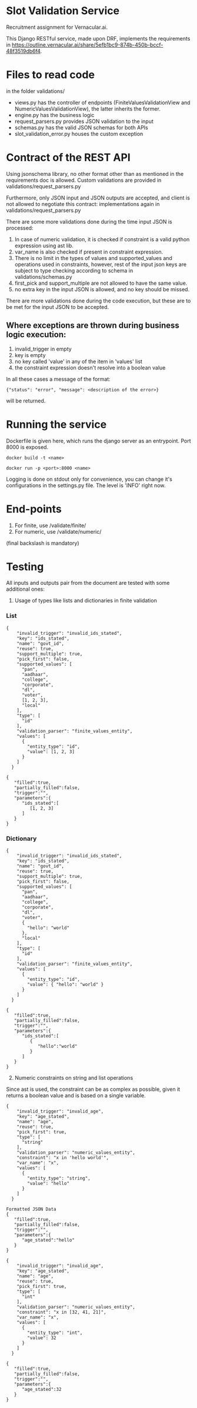 # Slot Validation Service

Recruitment assignment for Vernacular.ai.

This Django RESTful service, made upon DRF, implements the requirements in https://outline.vernacular.ai/share/5efb1bc9-874b-450b-bccf-48f3519db6f4.

# Files to read code

in the folder validations/

- views.py has the controller of endpoints (FiniteValuesValidationView and NumericValuesValidationView), the latter inherits the former.
- engine.py has the business logic
- request_parsers.py provides JSON validation to the input
- schemas.py has the valid JSON schemas for both APIs
- slot_validation_error.py houses the custom exception

# Contract of the REST API

Using jsonschema library, no other format other than as mentioned in the requirements doc is allowed. Custom validations are provided in validations/request_parsers.py

Furthermore, only JSON input and JSON outputs are accepted, and client is not allowed to negotiate this contract: implementations again in validations/request_parsers.py

There are some more validations done during the time input JSON is processed:

1. In case of numeric validation, it is checked if constraint is a valid python expression using ast lib.
2. var_name is also checked if present in constraint expression.
3. There is no limit in the types of values and supported_values and operations used in constraints, however, rest of the input json keys are subject to type checking according to schema in validations/schemas.py
4. first_pick and support_multiple are not allowed to have the same value.
5. no extra key in the input JSON is allowed, and no key should be missed.

There are more validations done during the code execution, but these are to be met for the input JSON to be accepted.

## Where exceptions are thrown during business logic execution:

1. invalid_trigger in empty
2. key is empty
3. no key called 'value' in any of the item in 'values' list
4. the constraint expression doesn't resolve into a boolean value

In all these cases a message of the format:

```
{"status": "error", "message": <description of the error>}
```

will be returned.

# Running the service

Dockerfile is given here, which runs the django server as an entrypoint. Port 8000 is exposed.

```
docker build -t <name>
```

```
docker run -p <port>:8000 <name>
```

Logging is done on stdout only for convenience, you can change it's configurations in the settings.py file. The level is 'INFO' right now.

# End-points

1. For finite, use /validate/finite/
2. For numeric, use /validate/numeric/

(final backslash is mandatory)

# Testing

All inputs and outputs pair from the document are tested with some additional ones:

1. Usage of types like lists and dictionaries in finite validation

### List
```
{
    "invalid_trigger": "invalid_ids_stated",
    "key": "ids_stated",
    "name": "govt_id",
    "reuse": true,
    "support_multiple": true,
    "pick_first": false,
    "supported_values": [
      "pan",
      "aadhaar",
      "college",
      "corporate",
      "dl",
      "voter",
      [1, 2, 3],
      "local"
    ],
    "type": [
      "id"
    ],
    "validation_parser": "finite_values_entity",
    "values": [
      {
        "entity_type": "id",
        "value": [1, 2, 3]
      }
    ]
  }
```

```
{
   "filled":true,
   "partially_filled":false,
   "trigger":"",
   "parameters":{
      "ids_stated":[
         [1, 2, 3]
      ]
   }
}
```

### Dictionary
```
{
    "invalid_trigger": "invalid_ids_stated",
    "key": "ids_stated",
    "name": "govt_id",
    "reuse": true,
    "support_multiple": true,
    "pick_first": false,
    "supported_values": [
      "pan",
      "aadhaar",
      "college",
      "corporate",
      "dl",
      "voter",
      {
        "hello": "world"
      },
      "local"
    ],
    "type": [
      "id"
    ],
    "validation_parser": "finite_values_entity",
    "values": [
      {
        "entity_type": "id",
        "value": { "hello": "world" }
      }
    ]
  }
```

```
{
   "filled":true,
   "partially_filled":false,
   "trigger":"",
   "parameters":{
      "ids_stated":[
         {
            "hello":"world"
         }
      ]
   }
}
```

2. Numeric constraints on string and list operations

Since ast is used, the constraint can be as complex as possible, given it returns a boolean value and is based on a single variable.

```
{
    "invalid_trigger": "invalid_age",
    "key": "age_stated",
    "name": "age",
    "reuse": true,
    "pick_first": true,
    "type": [
      "string"
    ],
    "validation_parser": "numeric_values_entity",
    "constraint": "x in 'hello world'",
    "var_name": "x",
    "values": [
      {
        "entity_type": "string",
        "value": "hello"
      }
    ]
  }
```

```
Formatted JSON Data
{
   "filled":true,
   "partially_filled":false,
   "trigger":"",
   "parameters":{
      "age_stated":"hello"
   }
}
```

```
{
    "invalid_trigger": "invalid_age",
    "key": "age_stated",
    "name": "age",
    "reuse": true,
    "pick_first": true,
    "type": [
      "int"
    ],
    "validation_parser": "numeric_values_entity",
    "constraint": "x in [32, 41, 21]",
    "var_name": "x",
    "values": [
      {
        "entity_type": "int",
        "value": 32
      }
    ]
  }
```

```
{
   "filled":true,
   "partially_filled":false,
   "trigger":"",
   "parameters":{
      "age_stated":32
   }
}
```